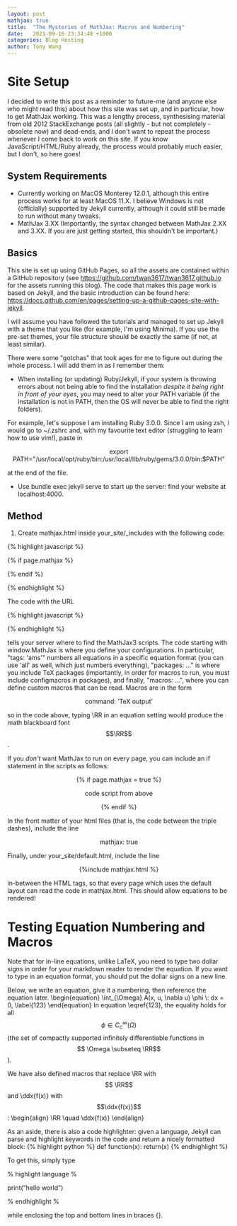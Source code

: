 ```yaml
---
layout: post
mathjax: true
title:  "The Mysteries of MathJax: Macros and Numbering"
date:   2021-09-16 23:34:48 +1000
categories: Blog Hosting
author: Tony Wang 
---
```


# Site Setup 
I decided to write this post as a reminder to future-me (and anyone else who might read this) about how this site was set up, and in particular, how to get MathJax working. This was a lengthy process, synthesising material from old 2012 StackExchange posts  (all slightly - but not completely - obsolete now) and dead-ends, and I don't want to repeat the process whenever I come back to work on this site. If you know JavaScript/HTML/Ruby already, the process would probably much easier, but I don't, so here goes!

## System Requirements
- Currently working on MacOS Monterey 12.0.1, although this entire process works for at least MacOS 11.X. I believe Windows is not (officially) supported by Jekyll currently, although it could still be made to run without many tweaks.
- MathJax 3.XX (Importantly, the syntax changed between MathJax 2.XX and 3.XX. If you are just getting started, this shouldn't be important.)

## Basics
This site is set up using GitHub Pages, so all the assets are contained within a GitHub repository (see https://github.com/twan3617/twan3617.github.io for the assets running this blog). The code that makes this page work is based on Jekyll, and the basic introduction can be found here: https://docs.github.com/en/pages/setting-up-a-github-pages-site-with-jekyll. 

I will assume you have followed the tutorials and managed to set up Jekyll with a  theme that you like (for example, I'm using Minima). If you use the pre-set themes, your file structure should be exactly the same (if not, at least similar). 

There were some "gotchas" that took ages for me to figure out during the whole process. I will add them in as I remember them:
- When installing (or updating) Ruby/Jekyll, if your system is throwing errors about not being able to find the installation _despite it being right in front of your eyes_, you may need to alter your PATH variable (if the installation is not in PATH, then the OS will never be able to find the right folders). 

For example, let's suppose I am installing Ruby 3.0.0. Since I am using zsh, I would go to \~/.zshrc and, with my favourite text editor (struggling to learn how to use vim!), paste in

$$
\text{export PATH="/usr/local/opt/ruby/bin:/usr/local/lib/ruby/gems/3.0.0/bin:\$PATH"}
$$

at the end of the file. 

- Use bundle exec jekyll serve to start up the server: find your website at localhost:4000.

## Method
1. Create mathjax.html inside your_site/_includes with the following code: 

{% highlight javascript %}

{% if page.mathjax %}

<script type="text/javascript">
  window.MathJax = {
    tex: {
      tags: 'ams',
      packages: ['base', 'ams', 'newcommand','configmacros'],
      macros: {
        RR: '{\\mathbb{R}}',
        ddx: ['\\frac{d#2}{d#1}', 2, 'x']
      }
    },
    loader: {
      load: ['ui/menu', '[tex]/ams']
    }
  };
  </script>
  
<script type="text/javascript" id="MathJax-script" async
  src="https://cdn.jsdelivr.net/npm/mathjax@3/es5/tex-chtml.js">
</script>
{% endif %}

{% endhighlight %}

The code with the URL 

{% highlight javascript %}
<script type="text/javascript" id="MathJax-script" async
  src="https://cdn.jsdelivr.net/npm/mathjax@3/es5/tex-chtml.js">
</script>
{% endhighlight %}

tells your server where to find the MathJax3 scripts. The code starting with window.MathJax is where you define your configurations. In particular, "tags: 'ams'" numbers all equations in a specific equation format (you can use 'all' as well, which just numbers everything), "packages: ..." is where you include TeX packages (importantly, in order for macros to run, you must include configmacros in packages), and finally, "macros: ...", where you can define custom macros that can be read. Macros are in the form 

$$
\text{command: 'TeX output'}
$$

so in the code above, typing \\RR in an equation setting would produce the math blackboard font $$\RR$$. 

If you _don't_ want MathJax to run on every page, you can include an if statement in the scripts as follows:

$$
\{\% \text{  if page.mathjax = true  }  \%\}
$$

$$
\text{code script from above}
$$

$$
\{\% \text{  endif  } \%\}
$$
 
In the front matter of your html files (that is, the code between the triple dashes), include the line 

$$
\text{mathjax: true}
$$

Finally, under your_site/default.html, include the line 

$$\text{\{\% include mathjax.html \%\}}
$$

in-between the HTML tags, so that every page which uses the default layout can read the code in mathjax.html. This should allow equations to be rendered! 

# Testing Equation Numbering and Macros
Note that for in-line equations, unlike LaTeX, you need to type two dollar signs in order for your markdown reader to render the equation. If you want to type in an equation format, you should put the dollar signs on a new line. 

Below, we write an equation, give it a numbering, then reference the equation later.
\begin{equation}
\int_{\Omega} A(x, u, \nabla u) \phi \\: dx = 0,    \label{123}
\end{equation}
In equation \eqref{123}, the equality holds for all $$\phi \in C_c^\infty(\Omega)$$ (the set of compactly supported infinitely differentiable functions in $$ \Omega \subseteq \RR$$).

We have also defined macros that replace \\RR with $$ \RR$$ and \\ddx{f(x)} with $$\ddx{f(x)}$$:
\begin{align}
\\RR \quad \\ddx{f(x)}
\end{align}

As an aside, there is also a code highlighter: given a language, Jekyll can parse and highlight keywords in the code and return a nicely formatted block:
{% highlight python %}
def function(x):
  return(x)
{% endhighlight %}

To get this, simply type 

% highlight language %

print("hello world")

% endhighlight %

while enclosing the top and bottom lines in braces {}.